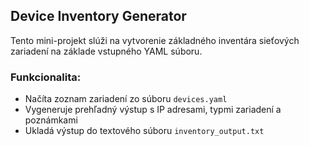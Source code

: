 ## Device Inventory Generator

Tento mini-projekt slúži na vytvorenie základného inventára sieťových zariadení na základe vstupného YAML súboru.

### Funkcionalita:
- Načíta zoznam zariadení zo súboru `devices.yaml`
- Vygeneruje prehľadný výstup s IP adresami, typmi zariadení a poznámkami
- Ukladá výstup do textového súboru `inventory_output.txt`
